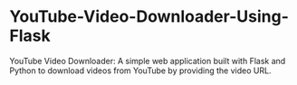 # YouTube-Video-Downloader-Using-Flask
YouTube Video Downloader: A simple web application built with Flask and Python to download videos from YouTube by providing the video URL.
